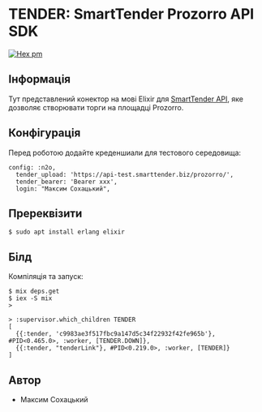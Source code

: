 TENDER: SmartTender Prozorro API SDK
====================================

[![Hex pm](http://img.shields.io/hexpm/v/smarttender.svg?style=flat&x=1)](https://hex.pm/packages/smarttender)

Інформація
----------

Тут представлений конектор на мові Elixir
для <a href="https://api-test.smarttender.biz/prozorro/swagger/index.html">SmartTender API</a>, яке дозволяє створювати торги на площадці Prozorro.

Конфігурація
------------

Перед роботою додайте креденшиали для тестового середовища:

```
config: :n2o,
  tender_upload: 'https://api-test.smarttender.biz/prozorro/',
  tender_bearer: 'Bearer xxx',
  login: "Максим Сохацький",
```

Пререквізити
------------

```
$ sudo apt install erlang elixir
```

Білд
----

Компіляція та запуск:

```
$ mix deps.get
$ iex -S mix
> 
```

```
> :supervisor.which_children TENDER
[
  {{:tender, 'c9983ae3f517fbc9a147d5c34f22932f42fe965b'}, #PID<0.465.0>, :worker, [TENDER.DOWN]},
  {{:tender, "tenderLink"}, #PID<0.219.0>, :worker, [TENDER]}
]
```

Автор
-----

* Максим Сохацький
